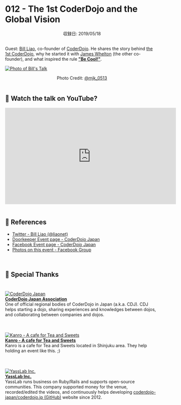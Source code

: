 # 012 - The 1st CoderDojo and the Global Vision
<div style="text-align: center;">収録日: 2019/05/18</div><br>

Guest: [Bill Liao](https://twitter.com/liaonet), co-founder of [CoderDojo](https://coderdojo.com/). He shares the story behind [the 1st CoderDojo](https://zen.coderdojo.com/dojos/ie/cork/coderdojo-zero), why he started it with [James Whelton](https://twitter.com/whelton) (the other co-founder), and what inspired the rule **["Be Cool!"](https://www.youtube.com/watch?v=GvamfHUMHY0)**.

[![Photo of Bill's Talk](https://i.gyazo.com/327590650f5ea8cfbf23335e235ff5f2.jpg)](https://www.facebook.com/groups/coderdojo.jp/permalink/2186689194777801/)
<div align='center'>Photo Credit: <a href="https://twitter.com/mjk_0513">@mjk_0513</a></div>

<br>
  
## 🎥 Watch the talk on YouTube?

<div class="home-point-video">
  <iframe width="560" height="315" src="https://www.youtube.com/embed/8NoL2uRk0PY?list=PL94GDfaSQTmK6xzLNsBMx8gkKrT2HiZ9D" frameborder="0" allow="accelerometer; autoplay; encrypted-media; gyroscope; picture-in-picture" allowfullscreen></iframe>
</div>

<br>

## 📜 References

- [Twitter - Bill Liao (@liaonet)](https://twitter.com/liaonet)
- [Doorkeeper Event page - CoderDojo Japan](https://coderdojo-japan.doorkeeper.jp/events/91507?locale=en)
- [Facebook Event page - CoderDojo Japan](https://facebook.com/events/2197296287267893/)
- [Photos on this event - Facebook Group](https://facebook.com/groups/coderdojo.jp/permalink/2186689194777801/)

<br>

## 👏 Special Thanks

<div class="row justify-content-start no-gutters" style="padding: 25px 0px">
  <div class="col-xs-3"><a href="https://coderdojo.jp/"><img src="https://coderdojo.jp/materials/logo_japan-top.png" alt="CoderDojo Japan"></a></div>
  <div class="col-xs-9"><b><a href="https://coderdojo.jp/">CoderDojo Japan Association</a></b>
    <br>
One of official regional bodies of CoderDojo in Japan (a.k.a. CDJ). CDJ helps starting a dojo, sharing experiences and knowledges between dojos, and collaborating between companies and dojos.
  </div>
</div>

<div class="row justify-content-start no-gutters" style="padding: 25px 0px">
  <div class="col-xs-3"><a href="https://www.kanro.tokyo/"><img src="https://i.gyazo.com/57f3c23f723de75b0a3f3cc1228271ba.png" alt="Kanro - A cafe for Tea and Sweets"></a></div>
  <div class="col-xs-9"><b><a href="https://www.kanro.tokyo/">Kanro - A cafe for Tea and Sweets</a></b>
    <br>
    Kanro is a cafe for Tea and Sweets located in Shinjuku area. They help holding an event like this. ;)
  </div>
</div>

<div class="row justify-content-start no-gutters" style="padding: 25px 0px">
  <div class="col-xs-3"><a href="https://yasslab.jp/en"><img src="https://yasslab.jp/img/logos/500x500.png" alt="YassLab Inc."></a></div>
  <div class="col-xs-9"><b><a href="https://yasslab.jp/en">YassLab Inc.</a></b>
    <br>
    YassLab runs business on Ruby/Rails and supports open-source communities. This company supported money for the venue, recorded/edited the videos, and continuously helps developing <a href="https://github.com/coderdojo-japan/coderdojo.jp#development-history--contributors">coderdojo-japan/coderdojo.jp (GitHub)</a> website since 2012.
  </div>
</div>


